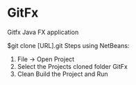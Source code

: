GitFx
=====

Gitfx Java FX application

$git clone [URL].git
Steps using NetBeans:
1) File -> Open Project 
2) Select the Projects cloned folder GitFx
3) Clean Build the Project and Run


